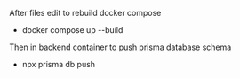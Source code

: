 After files edit to rebuild docker compose

- docker compose up --build

Then in backend container to push prisma database schema

- npx prisma db push
